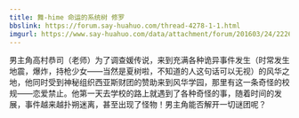 ```yaml
---
title: 舞-hime 命运的系统树 修罗
bbslink: https://forum.say-huahuo.com/thread-4278-1-1.html
imgurl: https://www.say-huahuo.com/data/attachment/forum/201603/24/222647ldowovoov2toa2o1.jpg
---
```


男主角高村恭司（老师）为了调查媛传说，来到充满各种诡异事件发生（时常发生地震，爆炸，持枪少女——当然是夏树啦，不知道的人这句话可以无视）的风华之地，他同时受到神秘组织西亚斯财团的赞助来到风华学园，那里有这一条奇怪的校规——恋爱禁止。他第一天去学校的路上就遇到了各种奇怪的事，随着时间的发展，事件越来越扑朔迷离，甚至出现了怪物！男主角能否解开一切谜团呢？<!--more-->
